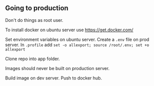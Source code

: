 Going to production
-------------------

Don't do things as root user.

To install docker on ubuntu server use https://get.docker.com/

Set environment variables on ubuntu server.
Create a `.env` file on prod server.
In `.profile` add `set -o allexport; source /root/.env; set +o allexport`

Clone repo into app folder.

Images should never be built on production server.

Build image on dev server.
Push to docker hub.
